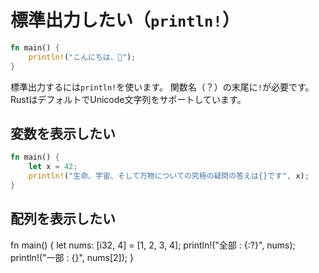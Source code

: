 # 標準出力したい（``println!``）

```rust
fn main() {
    println!("こんにちは、🦀");
}
```

標準出力するには``println!``を使います。
関数名（？）の末尾に``!``が必要です。
RustはデフォルトでUnicode文字列をサポートしています。

## 変数を表示したい

```rust
fn main() {
    let x = 42;
    println!("生命、宇宙、そして万物についての究極の疑問の答えは{}です", x);
}
```

## 配列を表示したい

fn main() {
    let nums: [i32, 4] = [1, 2, 3, 4];
    println!("全部 : {:?}", nums);
    println!("一部 : {}", nums[2]);
}
